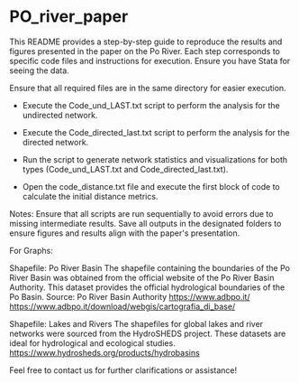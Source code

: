 # PO_river_paper
This README provides a step-by-step guide to reproduce the results and figures presented in the paper on the Po River. Each step corresponds to specific code files and instructions for execution. Ensure you have Stata for seeing the data.

Ensure that all required files are in the same directory for easier execution.

- Execute the Code_und_LAST.txt script to perform the analysis for the undirected network.

- Execute the Code_directed_last.txt script to perform the analysis for the directed network.

- Run the script to generate network statistics and visualizations for both types (Code_und_LAST.txt and Code_directed_last.txt).

- Open the code_distance.txt file and execute the first block of code to calculate the initial distance metrics.

Notes:
Ensure that all scripts are run sequentially to avoid errors due to missing intermediate results.
Save all outputs in the designated folders to ensure figures and results align with the paper's presentation.

For Graphs:

Shapefile: Po River Basin
The shapefile containing the boundaries of the Po River Basin was obtained from the official website of the Po River Basin Authority. This dataset provides the official hydrological boundaries of the Po Basin.
Source: Po River Basin Authority
https://www.adbpo.it/
https://www.adbpo.it/download/webgis/cartografia_di_base/

Shapefile: Lakes and Rivers
The shapefiles for global lakes and river networks were sourced from the HydroSHEDS project. These datasets are ideal for hydrological and ecological studies.
https://www.hydrosheds.org/products/hydrobasins



Feel free to contact us for further clarifications or assistance!
